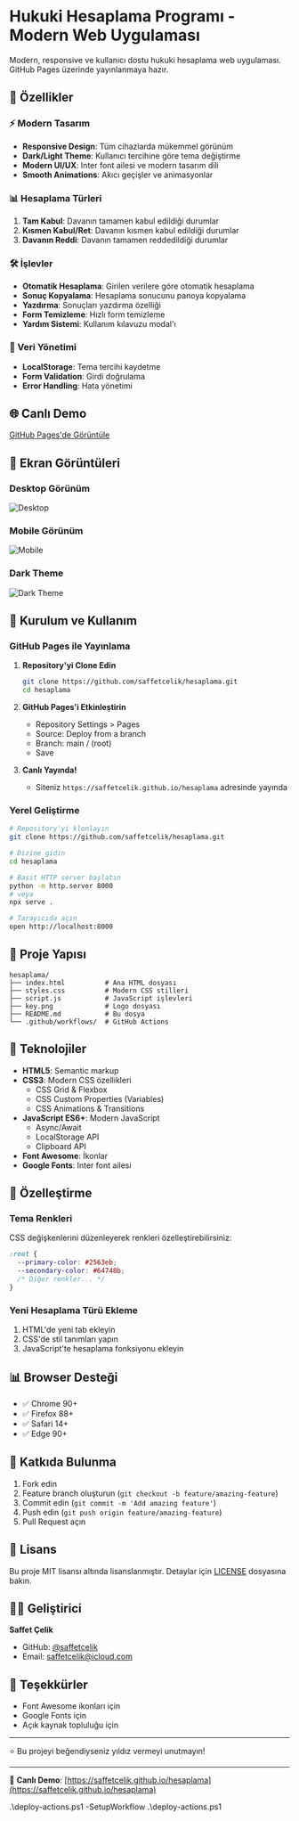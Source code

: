 # Hukuki Hesaplama Programı - Modern Web Uygulaması

Modern, responsive ve kullanıcı dostu hukuki hesaplama web uygulaması. GitHub Pages üzerinde yayınlanmaya hazır.

## 🚀 Özellikler

### ⚡ Modern Tasarım
- **Responsive Design**: Tüm cihazlarda mükemmel görünüm
- **Dark/Light Theme**: Kullanıcı tercihine göre tema değiştirme
- **Modern UI/UX**: Inter font ailesi ve modern tasarım dili
- **Smooth Animations**: Akıcı geçişler ve animasyonlar

### 📊 Hesaplama Türleri
1. **Tam Kabul**: Davanın tamamen kabul edildiği durumlar
2. **Kısmen Kabul/Ret**: Davanın kısmen kabul edildiği durumlar  
3. **Davanın Reddi**: Davanın tamamen reddedildiği durumlar

### 🛠️ İşlevler
- **Otomatik Hesaplama**: Girilen verilere göre otomatik hesaplama
- **Sonuç Kopyalama**: Hesaplama sonucunu panoya kopyalama
- **Yazdırma**: Sonuçları yazdırma özelliği
- **Form Temizleme**: Hızlı form temizleme
- **Yardım Sistemi**: Kullanım kılavuzu modal'ı

### 💾 Veri Yönetimi
- **LocalStorage**: Tema tercihi kaydetme
- **Form Validation**: Girdi doğrulama
- **Error Handling**: Hata yönetimi

## 🌐 Canlı Demo

[GitHub Pages'de Görüntüle](https://saffetcelik.github.io/hesaplama)

## 📱 Ekran Görüntüleri

### Desktop Görünüm
![Desktop](screenshots/desktop.png)

### Mobile Görünüm
![Mobile](screenshots/mobile.png)

### Dark Theme
![Dark Theme](screenshots/dark-theme.png)

## 🚀 Kurulum ve Kullanım

### GitHub Pages ile Yayınlama

1. **Repository'yi Clone Edin**
   ```bash
   git clone https://github.com/saffetcelik/hesaplama.git
   cd hesaplama
   ```

2. **GitHub Pages'i Etkinleştirin**
   - Repository Settings > Pages
   - Source: Deploy from a branch
   - Branch: main / (root)
   - Save

3. **Canlı Yayında!**
   - Siteniz `https://saffetcelik.github.io/hesaplama` adresinde yayında

### Yerel Geliştirme

```bash
# Repository'yi klonlayın
git clone https://github.com/saffetcelik/hesaplama.git

# Dizine gidin
cd hesaplama

# Basit HTTP server başlatın
python -m http.server 8000
# veya
npx serve .

# Tarayıcıda açın
open http://localhost:8000
```

## 📁 Proje Yapısı

```
hesaplama/
├── index.html          # Ana HTML dosyası
├── styles.css          # Modern CSS stilleri
├── script.js           # JavaScript işlevleri
├── key.png             # Logo dosyası
├── README.md           # Bu dosya
└── .github/workflows/  # GitHub Actions
```

## 🎨 Teknolojiler

- **HTML5**: Semantic markup
- **CSS3**: Modern CSS özellikleri
  - CSS Grid & Flexbox
  - CSS Custom Properties (Variables)
  - CSS Animations & Transitions
- **JavaScript ES6+**: Modern JavaScript
  - Async/Await
  - LocalStorage API
  - Clipboard API
- **Font Awesome**: İkonlar
- **Google Fonts**: Inter font ailesi

## 🔧 Özelleştirme

### Tema Renkleri
CSS değişkenlerini düzenleyerek renkleri özelleştirebilirsiniz:

```css
:root {
  --primary-color: #2563eb;
  --secondary-color: #64748b;
  /* Diğer renkler... */
}
```

### Yeni Hesaplama Türü Ekleme
1. HTML'de yeni tab ekleyin
2. CSS'de stil tanımları yapın
3. JavaScript'te hesaplama fonksiyonu ekleyin

## 📊 Browser Desteği

- ✅ Chrome 90+
- ✅ Firefox 88+
- ✅ Safari 14+
- ✅ Edge 90+

## 🤝 Katkıda Bulunma

1. Fork edin
2. Feature branch oluşturun (`git checkout -b feature/amazing-feature`)
3. Commit edin (`git commit -m 'Add amazing feature'`)
4. Push edin (`git push origin feature/amazing-feature`)
5. Pull Request açın

## 📄 Lisans

Bu proje MIT lisansı altında lisanslanmıştır. Detaylar için [LICENSE](LICENSE) dosyasına bakın.

## 👨‍💻 Geliştirici

**Saffet Çelik**
- GitHub: [@saffetcelik](https://github.com/saffetcelik)
- Email: saffetcelik@icloud.com

## 🙏 Teşekkürler

- Font Awesome ikonları için
- Google Fonts için
- Açık kaynak topluluğu için

---

⭐ Bu projeyi beğendiyseniz yıldız vermeyi unutmayın!

---

🚀 **Canlı Demo**: [https://saffetcelik.github.io/hesaplama](https://saffetcelik.github.io/hesaplama)


 
.\deploy-actions.ps1 -SetupWorkflow
.\deploy-actions.ps1